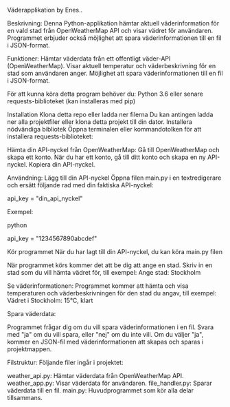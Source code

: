 Väderapplikation by Enes..

Beskrivning:
Denna Python-applikation hämtar aktuell väderinformation för en vald stad från OpenWeatherMap API och visar vädret för användaren. Programmet erbjuder också möjlighet att spara väderinformationen till en fil i JSON-format.

Funktioner:
    Hämtar väderdata från ett offentligt väder-API (OpenWeatherMap).
    Visar aktuell temperatur och väderbeskrivning för en stad som användaren anger.
    Möjlighet att spara väderinformationen till en fil i JSON-format.


För att kunna köra detta program behöver du:
    Python 3.6 eller senare
    requests-biblioteket (kan installeras med pip)

Installation
    Klona detta repo eller ladda ner filerna
    Du kan antingen ladda ner alla projektfiler eller klona detta projekt till din dator.
    Installera nödvändiga bibliotek
    Öppna terminalen eller kommandotolken för att installera requests-biblioteket:
    
   Hämta din API-nyckel från OpenWeatherMap:
       Gå till OpenWeatherMap och skapa ett konto.
        När du har ett konto, gå till ditt konto och skapa en ny API-nyckel.
        Kopiera din API-nyckel.

Användning:
    Lägg till din API-nyckel
    Öppna filen main.py i en textredigerare och ersätt följande rad med din faktiska API-nyckel:

api_key = "din_api_nyckel"

Exempel:

python

api_key = "1234567890abcdef"

Kör programmet
När du har lagt till din API-nyckel, du kan köra main.py filen

När programmet körs kommer det att be dig att ange en stad. Skriv in en stad som du vill hämta vädret för, till exempel:
  Ange stad: Stockholm

Se väderinformationen:
  Programmet kommer att hämta och visa temperaturen och väderbeskrivningen för den stad du angav, till exempel:
Vädret i Stockholm: 15°C, klart

Spara väderdata: 

  Programmet frågar dig om du vill spara väderinformationen i en fil. Svara med "ja" om du vill spara, eller "nej" om du inte vill. Om du väljer "ja", kommer en JSON-fil med väderinformationen att skapas och sparas i projektmappen.

Filstruktur:
  Följande filer ingår i projektet:

   weather_api.py: Hämtar väderdata från OpenWeatherMap API.
    weather_app.py: Visar väderdata för användaren.
    file_handler.py: Sparar väderdata till en fil.
    main.py: Huvudprogrammet som kör alla delar tillsammans.
    
